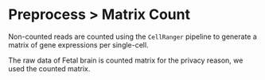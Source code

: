 # Preprocess > Matrix Count

Non-counted reads are counted using the `CellRanger` pipeline to generate a matrix of gene expressions per single-cell.

The raw data of Fetal brain is counted matrix for the privacy reason, we used the counted matrix.
